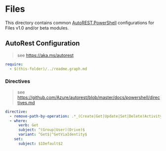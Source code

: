 # Files

This directory contains common [AutoREST.PowerShell](https://github.com/Azure/autorest.powershell) configurations for Files v1.0 and/or beta modules.

## AutoRest Configuration

> see <https://aka.ms/autorest>

``` yaml
require:
  - $(this-folder)/../readme.graph.md
```

### Directives

> see https://github.com/Azure/autorest/blob/master/docs/powershell/directives.md

``` yaml
directive:
  - remove-path-by-operation: .*_(Create|Get|Update|Set|Delete)Activity$|.*\.activity.*$|share\..*_createLink|
  - where:
      verb: Get
      subject: ^(Group|User)(Drive)$
      variant: ^Get$|^GetViaIdentity$
    set:
      subject: $1Default$2
```
